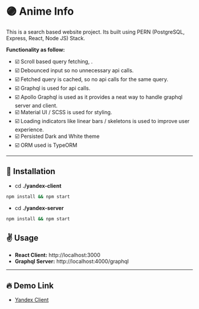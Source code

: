# 🟣 Anime Info

This is a search based website project. Its built using PERN (PostgreSQL, Express, React, Node JS) Stack.

**Functionality as follow:**

- ☑️ Scroll based query fetching, .
- ☑️ Debounced input so no unnecessary api calls.
- ☑️ Fetched query is cached, so no api calls for the same query.
- ☑️ Graphql is used for api calls.
- ☑️ Apollo Graphql is used as it provides a neat way to handle graphql server and client.
- ☑️ Material UI / SCSS is used for styling.
- ☑️ Loading indicators like linear bars / skeletons is used to improve user experience.
- ☑️ Persisted Dark and White theme
- ☑️ ORM used is TypeORM

---

## 🚀 Installation

- cd **./yandex-client**

```bash
npm install && npm start
```

- cd **./yandex-server**

```bash
npm install && npm start
```

## ✌ Usage

- **React Client:** http://localhost:3000
- **Graphql Server:** http://localhost:4000/graphql

---

## 🔥 Demo Link

- [Yandex Client](https://yandex-client.web.app/)
